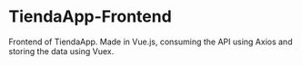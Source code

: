 # TiendaApp-Frontend
Frontend of TiendaApp. Made in Vue.js, consuming the API using Axios and storing the data using Vuex.
